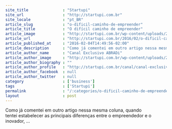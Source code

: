 ```yaml
---
site_title               : "Startupi"
site_url                 : "http://startupi.com.br"
site_locale              : "pt_BR"
article_slug             : "o-dificil-caminho-de-empreender"
article_title            : "O difícil caminho de empreender"
article_image            : "http://startupi.com.br/wp-content/uploads/2016/02/obstáculo-caminho-empreender-870x250.jpg"
article_url              : "http://startupi.com.br/2016/02/o-dificil-caminho-de-empreender/"
article_published_at     : "2016-02-04T14:49:56-02:00"
article_description      : "Como já comentei em outro artigo nessa mesma coluna, quando tentei estabelecer as principais diferenças entre o empreendedor e o inovador, ..."
article_author_name      : "Canal Exclusivo ABRADi"
article_author_image     : "http://startupi.com.br/wp-content/uploads/2015/09/Startupi_avatar_1442418768-170x170.jpg"
article_author_biography : ""
article_author_profile   : "http://startupi.com.br/canal/canal-exclusivo-abradi/"
article_author_facebook  : null
article_author_twitter   : null
category                 : ['business']
tags                     : ['Startupi']
permalink                : "/:categories/o-dificil-caminho-de-empreender/"
layout                   : post
---
```


Como já comentei em outro artigo nessa mesma coluna, quando tentei estabelecer as principais diferenças entre o empreendedor e o inovador, ...
